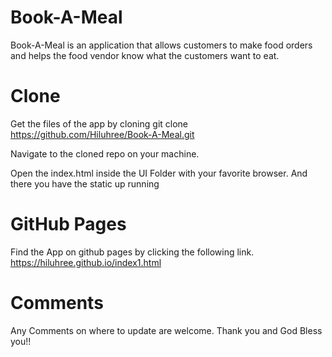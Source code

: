 # Book-A-Meal
Book-A-Meal is an application that allows customers to make food orders and helps the food vendor know what the customers want to eat.
# Clone
Get the files of the app by cloning 
git clone https://github.com/Hiluhree/Book-A-Meal.git

Navigate to the cloned repo on your machine.

Open the index.html inside the UI Folder with your favorite browser.
And there you have the static up running

# GitHub Pages
Find the App on github pages by clicking the following link.
https://hiluhree.github.io/index1.html

# Comments
Any Comments on where to update are welcome.
Thank you and God Bless you!!

